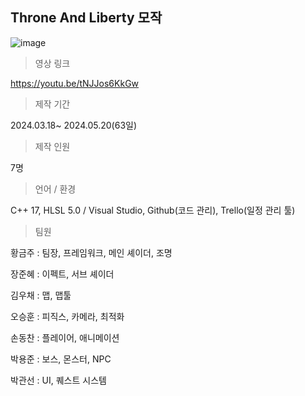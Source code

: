 ## Throne And Liberty 모작


![image](https://i.imgur.com/jEKG7Vg.jpeg)


>영상 링크

https://youtu.be/tNJJos6KkGw




>제작 기간

2024.03.18~ 2024.05.20(63일)




>제작 인원

7명




>언어 / 환경 

C++ 17, HLSL 5.0 / Visual Studio, Github(코드 관리), Trello(일정 관리 툴)




>팀원

황금주 : 팀장, 프레임워크, 메인 셰이더, 조명

장준혜 : 이펙트, 서브 셰이더

김우채 : 맵, 맵툴

오승훈 : 피직스, 카메라, 최적화

손동찬 : 플레이어, 애니메이션

박용준 : 보스, 몬스터, NPC

박관선 : UI, 퀘스트 시스템

